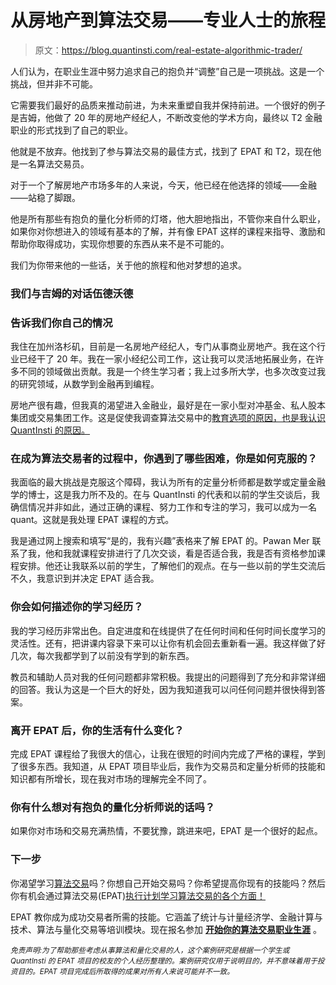 # 从房地产到算法交易——专业人士的旅程

> 原文：<https://blog.quantinsti.com/real-estate-algorithmic-trader/>

人们认为，在职业生涯中努力追求自己的抱负并“调整”自己是一项挑战。这是一个挑战，但并非不可能。

它需要我们最好的品质来推动前进，为未来重塑自我并保持前进。一个很好的例子是吉姆，他做了 20 年的房地产经纪人，不断改变他的学术方向，最终以 T2 金融职业的形式找到了自己的职业。

他就是不放弃。他找到了参与算法交易的最佳方式，找到了 EPAT 和 T2，现在他是一名算法交易员。

对于一个了解房地产市场多年的人来说，今天，他已经在他选择的领域——金融——站稳了脚跟。

他是所有那些有抱负的量化分析师的灯塔，他大胆地指出，不管你来自什么职业，如果你对你想进入的领域有基本的了解，并有像 EPAT 这样的课程来指导、激励和帮助你取得成功，实现你想要的东西从来不是不可能的。

我们为你带来他的一些话，关于他的旅程和他对梦想的追求。

### **我们与吉姆**的对话**伍德沃德**

### **告诉我们你自己的情况**

我住在加州洛杉矶，目前是一名房地产经纪人，专门从事商业房地产。我在这个行业已经干了 20 年。我在一家小经纪公司工作，这让我可以灵活地拓展业务，在许多不同的领域做出贡献。我是一个终生学习者；我上过多所大学，也多次改变过我的研究领域，从数学到金融再到编程。

房地产很有趣，但我真的渴望进入金融业，最好是在一家小型对冲基金、私人股本集团或交易集团工作。这是促使我调查算法交易中的[教育选项的原因，也是我认识 QuantInsti 的原因。](https://blog.quantinsti.com/academic-backgrounds-algo-trading/)

### **在成为算法交易者的过程中，你遇到了哪些困难，你是如何克服的？**

我面临的最大挑战是克服这个障碍，我认为所有的定量分析师都是数学或定量金融学的博士，这是我力所不及的。在与 QuantInsti 的代表和以前的学生交谈后，我确信情况并非如此，通过正确的课程、努力工作和专注的学习，我可以成为一名 quant。这就是我处理 EPAT 课程的方式。

我是通过网上搜索和填写“是的，我有兴趣”表格来了解 EPAT 的。Pawan Mer 联系了我，他和我就课程安排进行了几次交谈，看是否适合我，我是否有资格参加课程安排。他还让我联系以前的学生，了解他们的观点。在与一些以前的学生交流后不久，我意识到并决定 EPAT 适合我。

### 你会如何描述你的学习经历？

我的学习经历非常出色。自定进度和在线提供了在任何时间和任何时间长度学习的灵活性。还有，把讲课内容录下来可以让你有机会回去重新看一遍。我这样做了好几次，每次我都学到了以前没有学到的新东西。

教员和辅助人员对我的任何问题都非常积极。我提出的问题得到了充分和非常详细的回答。我认为这是一个巨大的好处，因为我知道我可以问任何问题并很快得到答案。

### 离开 EPAT 后，你的生活有什么变化？

完成 EPAT 课程给了我很大的信心，让我在很短的时间内完成了严格的课程，学到了很多东西。我知道，从 EPAT 项目毕业后，我作为交易员和定量分析师的技能和知识都有所增长，现在我对市场的理解完全不同了。

### **你有什么想对有抱负的量化分析师说的话吗？**

如果你对市场和交易充满热情，不要犹豫，跳进来吧，EPAT 是一个很好的起点。

### **下一步**

你渴望学习[算法交易](https://www.quantinsti.com/)吗？你想自己开始交易吗？你希望提高你现有的技能吗？然后你有机会通过算法交易(EPAT)[执行计划学习算法交易的各个方面！](https://www.quantinsti.com/epat/)

EPAT 教你成为成功交易者所需的技能。它涵盖了统计与计量经济学、金融计算与技术、算法与量化交易等培训模块。现在报名参加 [**开始你的算法交易职业生涯**](https://blog.quantinsti.com/making-career-algorithmic-trading/) 。

*<small>免责声明:为了帮助那些考虑从事算法和量化交易的人，这个案例研究是根据一个学生或 QuantInsti 的 EPAT 项目的校友的个人经历整理的。案例研究仅用于说明目的，并不意味着用于投资目的。EPAT 项目完成后所取得的成果对所有人来说可能并不一致。</small>*